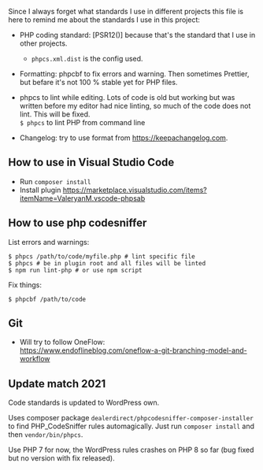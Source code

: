 Since I always forget what standards I use in different projects this file is here to remind me about the standards I use in this project:

- PHP coding standard: [PSR12()] because that's the standard that I use in other projects.

  - `phpcs.xml.dist` is the config used.

- Formatting:
  phpcbf to fix errors and warning.
  Then sometimes Prettier, but befare it's not 100 % stable yet for PHP files.

- phpcs to lint while editing. Lots of code is old but working but was written
  before my editor had nice linting, so much of the code does not lint. This will be fixed.  
  `$ phpcs` to lint PHP from command line

- Changelog: try to use format from https://keepachangelog.com.

## How to use in Visual Studio Code

- Run `composer install`
- Install plugin https://marketplace.visualstudio.com/items?itemName=ValeryanM.vscode-phpsab

## How to use php codesniffer

List errors and warnings:

    $ phpcs /path/to/code/myfile.php # lint specific file
    $ phpcs # be in plugin root and all files will be linted
    $ npm run lint-php # or use npm script

Fix things:

    $ phpcbf /path/to/code

## Git

- Will try to follow OneFlow:  
  https://www.endoflineblog.com/oneflow-a-git-branching-model-and-workflow

## Update match 2021

Code standards is updated to WordPress own.

Uses composer package `dealerdirect/phpcodesniffer-composer-installer` to find PHP_CodeSniffer rules automagically. Just run `composer install` and then `vendor/bin/phpcs`.

Use PHP 7 for now, the WordPress rules crashes on PHP 8 so far (bug fixed but no version with fix released).
